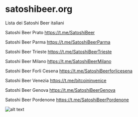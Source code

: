 # satoshibeer.org
Lista dei Satoshi Beer italiani

Satoshi Beer Prato https://t.me/SatoshiBeer

Satoshi Beer Parma https://t.me/SatoshiBeerParma

Satoshi Beer Trieste https://t.me/SatoshiBeerTrieste

Satoshi Beer Milano https://t.me/SatoshiBeerMilano

Satoshi Beer Forli Cesena https://t.me/SatoshiBeerforlicesena

Satoshi Beer Venezia https://t.me/bitcoininvenice

Satoshi Beer Genova https://t.me/SatoshiBeerGenova

Satoshi Beer Pordenone https://t.me/SatoshiBeerPordenone


![alt text](https://github.com/Mendace/satoshibeer.org/blob/main/assets/tappo.png?raw=true) 
